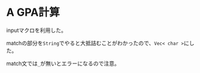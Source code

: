 # A GPA計算
inputマクロを利用した。

matchの部分を`String`でやると大抵詰むことがわかったので、`Vec< char >`にした。

match文では`_`が無いとエラーになるので注意。

